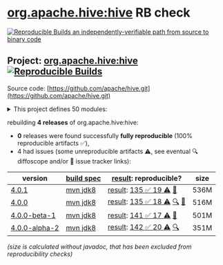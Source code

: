 [org.apache.hive:hive](https://central.sonatype.com/artifact/org.apache.hive/hive/versions) RB check
=======

[![Reproducible Builds](https://reproducible-builds.org/images/logos/rb.svg) an independently-verifiable path from source to binary code](https://reproducible-builds.org/)

## Project: [org.apache.hive:hive](https://central.sonatype.com/artifact/org.apache.hive/hive/versions) [![Reproducible Builds](https://img.shields.io/endpoint?url=https://raw.githubusercontent.com/jvm-repo-rebuild/reproducible-central/master/content/org/apache/hive/badge.json)](https://github.com/jvm-repo-rebuild/reproducible-central/blob/master/content/org/apache/hive/README.md)

Source code: [https://github.com/apache/hive.git](https://github.com/apache/hive.git)

<details><summary>This project defines 50 modules:</summary>

* [org.apache.hive.hcatalog:hive-hcatalog](https://central.sonatype.com/artifact/org.apache.hive.hcatalog/hive-hcatalog/overview)
* [org.apache.hive.hcatalog:hive-hcatalog-core](https://central.sonatype.com/artifact/org.apache.hive.hcatalog/hive-hcatalog-core/overview)
* [org.apache.hive.hcatalog:hive-hcatalog-pig-adapter](https://central.sonatype.com/artifact/org.apache.hive.hcatalog/hive-hcatalog-pig-adapter/overview)
* [org.apache.hive.hcatalog:hive-hcatalog-server-extensions](https://central.sonatype.com/artifact/org.apache.hive.hcatalog/hive-hcatalog-server-extensions/overview)
* [org.apache.hive.hcatalog:hive-webhcat](https://central.sonatype.com/artifact/org.apache.hive.hcatalog/hive-webhcat/overview)
* [org.apache.hive.hcatalog:hive-webhcat-java-client](https://central.sonatype.com/artifact/org.apache.hive.hcatalog/hive-webhcat-java-client/overview)
* [org.apache.hive.shims:hive-shims-0.23](https://central.sonatype.com/artifact/org.apache.hive.shims/hive-shims-0.23/overview)
* [org.apache.hive.shims:hive-shims-common](https://central.sonatype.com/artifact/org.apache.hive.shims/hive-shims-common/overview)
* [org.apache.hive.shims:hive-shims-scheduler](https://central.sonatype.com/artifact/org.apache.hive.shims/hive-shims-scheduler/overview)
* [org.apache.hive:hive](https://central.sonatype.com/artifact/org.apache.hive/hive/overview)
* [org.apache.hive:hive-accumulo-handler](https://central.sonatype.com/artifact/org.apache.hive/hive-accumulo-handler/overview)
* [org.apache.hive:hive-beeline](https://central.sonatype.com/artifact/org.apache.hive/hive-beeline/overview)
* [org.apache.hive:hive-classification](https://central.sonatype.com/artifact/org.apache.hive/hive-classification/overview)
* [org.apache.hive:hive-cli](https://central.sonatype.com/artifact/org.apache.hive/hive-cli/overview)
* [org.apache.hive:hive-common](https://central.sonatype.com/artifact/org.apache.hive/hive-common/overview)
* [org.apache.hive:hive-contrib](https://central.sonatype.com/artifact/org.apache.hive/hive-contrib/overview)
* [org.apache.hive:hive-druid-handler](https://central.sonatype.com/artifact/org.apache.hive/hive-druid-handler/overview)
* [org.apache.hive:hive-exec](https://central.sonatype.com/artifact/org.apache.hive/hive-exec/overview)
* [org.apache.hive:hive-hbase-handler](https://central.sonatype.com/artifact/org.apache.hive/hive-hbase-handler/overview)
* [org.apache.hive:hive-hplsql](https://central.sonatype.com/artifact/org.apache.hive/hive-hplsql/overview)
* [org.apache.hive:hive-jdbc](https://central.sonatype.com/artifact/org.apache.hive/hive-jdbc/overview)
* [org.apache.hive:hive-jdbc-handler](https://central.sonatype.com/artifact/org.apache.hive/hive-jdbc-handler/overview)
* [org.apache.hive:hive-kudu-handler](https://central.sonatype.com/artifact/org.apache.hive/hive-kudu-handler/overview)
* [org.apache.hive:hive-llap-client](https://central.sonatype.com/artifact/org.apache.hive/hive-llap-client/overview)
* [org.apache.hive:hive-llap-common](https://central.sonatype.com/artifact/org.apache.hive/hive-llap-common/overview)
* [org.apache.hive:hive-llap-ext-client](https://central.sonatype.com/artifact/org.apache.hive/hive-llap-ext-client/overview)
* [org.apache.hive:hive-llap-server](https://central.sonatype.com/artifact/org.apache.hive/hive-llap-server/overview)
* [org.apache.hive:hive-llap-tez](https://central.sonatype.com/artifact/org.apache.hive/hive-llap-tez/overview)
* [org.apache.hive:hive-metastore](https://central.sonatype.com/artifact/org.apache.hive/hive-metastore/overview)
* [org.apache.hive:hive-metastore-benchmarks](https://central.sonatype.com/artifact/org.apache.hive/hive-metastore-benchmarks/overview)
* [org.apache.hive:hive-metastore-tools](https://central.sonatype.com/artifact/org.apache.hive/hive-metastore-tools/overview)
* [org.apache.hive:hive-packaging](https://central.sonatype.com/artifact/org.apache.hive/hive-packaging/overview)
* [org.apache.hive:hive-parser](https://central.sonatype.com/artifact/org.apache.hive/hive-parser/overview)
* [org.apache.hive:hive-pre-upgrade](https://central.sonatype.com/artifact/org.apache.hive/hive-pre-upgrade/overview)
* [org.apache.hive:hive-serde](https://central.sonatype.com/artifact/org.apache.hive/hive-serde/overview)
* [org.apache.hive:hive-service](https://central.sonatype.com/artifact/org.apache.hive/hive-service/overview)
* [org.apache.hive:hive-service-rpc](https://central.sonatype.com/artifact/org.apache.hive/hive-service-rpc/overview)
* [org.apache.hive:hive-shims](https://central.sonatype.com/artifact/org.apache.hive/hive-shims/overview)
* [org.apache.hive:hive-shims-aggregator](https://central.sonatype.com/artifact/org.apache.hive/hive-shims-aggregator/overview)
* [org.apache.hive:hive-standalone-metastore](https://central.sonatype.com/artifact/org.apache.hive/hive-standalone-metastore/overview)
* [org.apache.hive:hive-standalone-metastore-common](https://central.sonatype.com/artifact/org.apache.hive/hive-standalone-metastore-common/overview)
* [org.apache.hive:hive-standalone-metastore-server](https://central.sonatype.com/artifact/org.apache.hive/hive-standalone-metastore-server/overview)
* [org.apache.hive:hive-storage-api](https://central.sonatype.com/artifact/org.apache.hive/hive-storage-api/overview)
* [org.apache.hive:hive-streaming](https://central.sonatype.com/artifact/org.apache.hive/hive-streaming/overview)
* [org.apache.hive:hive-testutils](https://central.sonatype.com/artifact/org.apache.hive/hive-testutils/overview)
* [org.apache.hive:hive-udf](https://central.sonatype.com/artifact/org.apache.hive/hive-udf/overview)
* [org.apache.hive:hive-upgrade-acid](https://central.sonatype.com/artifact/org.apache.hive/hive-upgrade-acid/overview)
* [org.apache.hive:hive-vector-code-gen](https://central.sonatype.com/artifact/org.apache.hive/hive-vector-code-gen/overview)
* [org.apache.hive:kafka-handler](https://central.sonatype.com/artifact/org.apache.hive/kafka-handler/overview)
* [org.apache.hive:metastore-tools-common](https://central.sonatype.com/artifact/org.apache.hive/metastore-tools-common/overview)
</details>

rebuilding **4 releases** of org.apache.hive:hive:
- **0** releases were found successfully **fully reproducible** (100% reproducible artifacts :white_check_mark:),
- 4 had issues (some unreproducible artifacts :warning:, see eventual :mag: diffoscope and/or :memo: issue tracker links):

| version | [build spec](/BUILDSPEC.md) | [result](https://reproducible-builds.org/docs/jvm/): reproducible? | size |
| -- | --------- | ------ | -- |
| [4.0.1](https://central.sonatype.com/artifact/org.apache.hive/hive/4.0.1/pom) | [mvn jdk8](hive-4.0.1.buildspec) | [result](hive-4.0.1.buildinfo): [135 :white_check_mark:  19 :warning:](hive-4.0.1.buildcompare) [:memo:](https://issues.apache.org/jira/browse/HIVE-28186) | 536M |
| [4.0.0](https://central.sonatype.com/artifact/org.apache.hive/hive/4.0.0/pom) | [mvn jdk8](hive-4.0.0.buildspec) | [result](hive-4.0.0.buildinfo): [135 :white_check_mark:  18 :warning:](hive-4.0.0.buildcompare) [:mag:](hive-4.0.0.diffoscope) [:memo:](https://issues.apache.org/jira/browse/HIVE-28186) | 516M |
| [4.0.0-beta-1](https://central.sonatype.com/artifact/org.apache.hive/hive/4.0.0-beta-1/pom) | [mvn jdk8](hive-4.0.0-beta-1.buildspec) | [result](hive-4.0.0-beta-1.buildinfo): [141 :white_check_mark:  17 :warning:](hive-4.0.0-beta-1.buildcompare) [:memo:](https://issues.apache.org/jira/browse/HIVE-28186) | 501M |
| [4.0.0-alpha-2](https://central.sonatype.com/artifact/org.apache.hive/hive/4.0.0-alpha-2/pom) | [mvn jdk8](hive-4.0.0-alpha-2.buildspec) | [result](hive-4.0.0-alpha-2.buildinfo): [142 :white_check_mark:  20 :warning:](hive-4.0.0-alpha-2.buildcompare) [:mag:](hive-4.0.0-alpha-2.diffoscope) | 351M |

<i>(size is calculated without javadoc, that has been excluded from reproducibility checks)</i>
